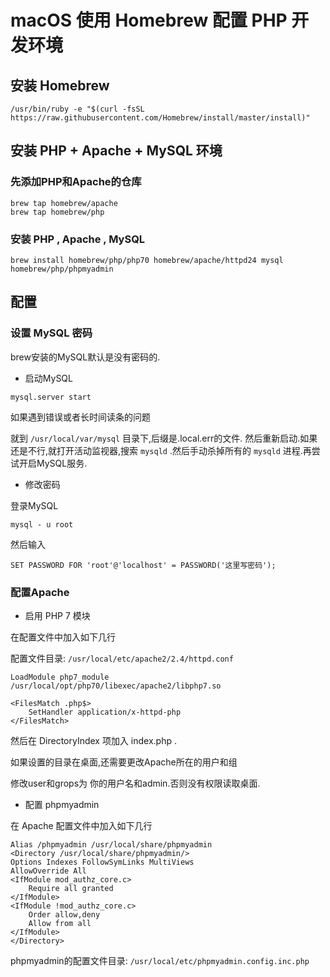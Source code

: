 # macOS 使用 Homebrew 配置 PHP 开发环境

## 安装 Homebrew

```
/usr/bin/ruby -e "$(curl -fsSL https://raw.githubusercontent.com/Homebrew/install/master/install)"
```
## 安装 PHP + Apache + MySQL 环境

### 先添加PHP和Apache的仓库

```
brew tap homebrew/apache
brew tap homebrew/php
```

### 安装 PHP , Apache , MySQL

```
brew install homebrew/php/php70 homebrew/apache/httpd24 mysql homebrew/php/phpmyadmin
```

## 配置

### 设置 MySQL 密码

brew安装的MySQL默认是没有密码的.

* 启动MySQL

```
mysql.server start
```

如果遇到错误或者长时间读条的问题

就到 `/usr/local/var/mysql` 目录下,后缀是.local.err的文件.
然后重新启动.如果还是不行,就打开活动监视器,搜索 `mysqld` .然后手动杀掉所有的 `mysqld` 进程.再尝试开启MySQL服务.

* 修改密码

登录MySQL

```
mysql - u root
```

然后输入

```
SET PASSWORD FOR 'root'@'localhost' = PASSWORD('这里写密码');
```

### 配置Apache

* 启用 PHP 7 模块

在配置文件中加入如下几行

配置文件目录: `/usr/local/etc/apache2/2.4/httpd.conf`

```
LoadModule php7_module    /usr/local/opt/php70/libexec/apache2/libphp7.so

<FilesMatch .php$>
    SetHandler application/x-httpd-php
</FilesMatch>
```

然后在 DirectoryIndex 项加入 index.php .

如果设置的目录在桌面,还需要更改Apache所在的用户和组

修改user和grops为 你的用户名和admin.否则没有权限读取桌面.

* 配置 phpmyadmin

在 Apache 配置文件中加入如下几行

```
Alias /phpmyadmin /usr/local/share/phpmyadmin
<Directory /usr/local/share/phpmyadmin/>
Options Indexes FollowSymLinks MultiViews
AllowOverride All
<IfModule mod_authz_core.c>
    Require all granted
</IfModule>
<IfModule !mod_authz_core.c>
    Order allow,deny
    Allow from all
</IfModule>
</Directory>
```

phpmyadmin的配置文件目录: `/usr/local/etc/phpmyadmin.config.inc.php`



